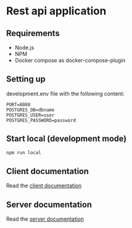 # Rest api application

## Requirements
- Node.js
- NPM
- Docker compose as docker-compose-plugin

## Setting up
development.env file with the following content:
```env
PORT=8080
POSTGRES_DB=dbname
POSTGRES_USER=user
POSTGRES_PASSWORD=password
```

## Start local (development mode)
```bash
npm run local
```

## Client documentation
Read the [client documentation](client/README.md)

## Server documentation
Read the [server documentation](server/README.md)
